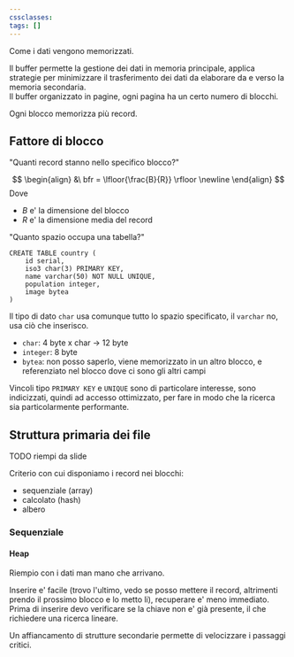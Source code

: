 ```yaml
---
cssclasses: 
tags: []
---
```

Come i dati vengono memorizzati.

Il buffer permette la gestione dei dati in memoria principale, applica strategie per minimizzare il trasferimento dei dati da elaborare da e verso la memoria secondaria.\
Il buffer organizzato in pagine, ogni pagina ha un certo numero di blocchi.

Ogni blocco memorizza più record.

## Fattore di blocco

"Quanti record stanno nello specifico blocco?"


$$
\begin{align}
&\ bfr = \lfloor{\frac{B}{R}}  \rfloor \newline
\end{align}
$$
Dove 

* $B$ e' la dimensione del blocco
* $R$ e' la dimensione media del record

"Quanto spazio occupa una tabella?"

```language-sql
CREATE TABLE country (
	id serial,
	iso3 char(3) PRIMARY KEY,
	name varchar(50) NOT NULL UNIQUE,
	population integer,
	image bytea
)
```

Il tipo di dato `char` usa comunque tutto lo spazio specificato, il `varchar` no, usa ciò che inserisco.

* `char`: 4 byte x char -> 12 byte
* `integer`: 8 byte
* `bytea`: non posso saperlo, viene memorizzato in un altro blocco, e referenziato nel blocco dove ci sono gli altri campi

Vincoli tipo `PRIMARY KEY` e `UNIQUE` sono di particolare interesse, sono indicizzati, quindi ad accesso ottimizzato, per fare in modo che la ricerca sia particolarmente performante.

## Struttura primaria dei file

TODO riempi da slide

Criterio con cui disponiamo i record nei blocchi:

 * sequenziale (array)
 * calcolato (hash)
 * albero

### Sequenziale

#### Heap

Riempio con i dati man mano che arrivano.

Inserire e' facile (trovo l'ultimo, vedo se posso mettere il record, altrimenti prendo il prossimo blocco e lo metto li), recuperare e' meno immediato.\
Prima di inserire devo verificare se la chiave non e' già presente, il che richiedere una ricerca lineare.

Un affiancamento di strutture secondarie permette di velocizzare i passaggi critici.